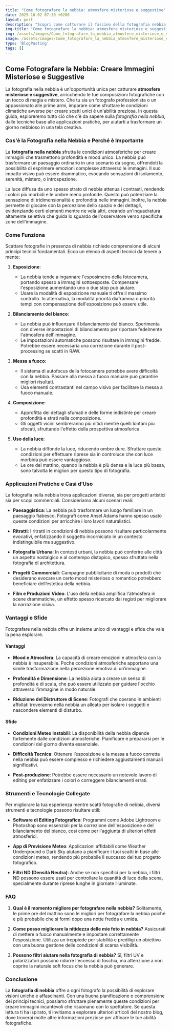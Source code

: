 ```yaml
---
title: "Come fotografare la nebbia: atmosfere misteriose e suggestive"
date: 2025-10-02 07:30 +0200
layout: post
description: "Scopri come catturare il fascino della fotografia nebbia, gestendo esposizione e composizione per creare atmosfere uniche nei tuoi scatti."
img-title: "Come fotografare la nebbia: atmosfere misteriose e suggestive"
img: /assets/images/Come_fotografare_la_nebbia_atmosfere_misteriose_e_suggestive.jpg
image: /assets/images/Come_fotografare_la_nebbia_atmosfere_misteriose_e_suggestive.jpg
type: 'BlogPosting'
tags: []
---
```


## Come Fotografare la Nebbia: Creare Immagini Misteriose e Suggestive

La fotografia nella nebbia è un'opportunità unica per catturare **atmosfere misteriose e suggestive**, arricchendo le tue composizioni fotografiche con un tocco di magia e mistero. Che tu sia un fotografo professionista o un appassionato alle prime armi, imparare come sfruttare le condizioni climatiche avverse per creare scatti unici è un'abilità preziosa. In questa guida, esploreremo tutto ciò che c'è da sapere sulla *fotografia nella nebbia*, dalle tecniche base alle applicazioni pratiche, per aiutarti a trasformare un giorno nebbioso in una tela creativa.

### Cos'è la Fotografia nella Nebbia e Perché è Importante

La **fotografia nella nebbia** sfrutta le condizioni atmosferiche per creare immagini che trasmettono profondità e mood unico. La nebbia può trasformare un paesaggio ordinario in uno scenario da sogno, offrendoti la possibilità di esprimere emozioni complesse attraverso le immagini. Il suo impatto visivo può essere drammatico, evocando sensazioni di isolamento, serenità, mistero, o introspezione.

La luce diffusa da uno spesso strato di nebbia attenua i contrasti, rendendo i colori più morbidi e le ombre meno profonde. Questo può potenziare la sensazione di tridimensionalità e profondità nelle immagini. Inoltre, la nebbia permette di giocare con la percezione dello spazio e dei dettagli, evidenziando certi elementi mentre ne vela altri, creando un'inquadratura altamente selettiva che guida lo sguardo dell'osservatore verso specifiche zone dell'immagine.

### Come Funziona

Scattare fotografie in presenza di nebbia richiede comprensione di alcuni principi tecnici fondamentali. Ecco un elenco di aspetti tecnici da tenere a mente:

1. **Esposizione**:
   - La nebbia tende a ingannare l'esposimetro della fotocamera, portando spesso a immagini sottoesposte. Compensare l'esposizione aumentando uno o due stop può aiutare.
   - Usare la modalità di esposizione manuale ti offre il massimo controllo. In alternativa, la modalità priorità diaframma o priorità tempi con compensazione dell'esposizione può essere utile.

2. **Bilanciamento del bianco**:
   - La nebbia può influenzare il bilanciamento del bianco. Sperimenta con diverse impostazioni di bilanciamento per riportare fedelmente l'atmosfera dell'immagine.
   - Le impostazioni automatiche possono risultare in immagini fredde. Potrebbe essere necessaria una correzione durante il post-processing se scatti in RAW.

3. **Messa a fuoco**:
   - Il sistema di autofocus della fotocamera potrebbe avere difficoltà con la nebbia. Passare alla messa a fuoco manuale può garantire migliori risultati.
   - Usa elementi contrastanti nel campo visivo per facilitare la messa a fuoco manuale.

4. **Composizione**:
   - Approfitta dei dettagli sfumati e delle forme indistinte per creare profondità e strati nella composizione.
   - Gli oggetti vicini sembreranno più nitidi mentre quelli lontani più sfocati, sfruttando l'effetto della prospettiva atmosferica.

5. **Uso della luce**:
   - La nebbia diffonde la luce, riducendo ombre dure. Sfruttare queste condizioni per effettuare riprese sia in controluce che con luce morbida può essere vantaggioso.
   - Le ore del mattino, quando la nebbia è più densa e la luce più bassa, sono talvolta le migliori per questo tipo di fotografia.

### Applicazioni Pratiche e Casi d’Uso

La fotografia nella nebbia trova applicazioni diverse, sia per progetti artistici sia per scopi commerciali. Consideriamo alcuni scenari reali:

- **Paesaggistica**: La nebbia può trasformare un luogo familiare in un paesaggio fiabesco. Fotografi come Ansel Adams hanno spesso usato queste condizioni per arricchire i loro lavori naturalistici.
  
- **Ritratti**: I ritratti in condizioni di nebbia possono risultare particolarmente evocativi, enfatizzando il soggetto incorniciato in un contesto indistinguibile ma suggestivo.
  
- **Fotografia Urbana**: In contesti urbani, la nebbia può conferire alle città un aspetto nostalgico e al contempo distopico, spesso sfruttato nella fotografia di architettura.

- **Progetti Commerciali**: Campagne pubblicitarie di moda o prodotti che desiderano evocare un certo mood misterioso o romantico potrebbero beneficiare dell’estetica della nebbia.

- **Film e Produzioni Video**: L'uso della nebbia amplifica l'atmosfera in scene drammatiche, un effetto spesso ricercato dai registi per migliorare la narrazione visiva.

### Vantaggi e Sfide

Fotografare nella nebbia offre un insieme unico di vantaggi e sfide che vale la pena esplorare.

#### Vantaggi

- **Mood e Atmosfera**: La capacità di creare emozioni e atmosfera con la nebbia è insuperabile. Poche condizioni atmosferiche apportano una simile trasformazione nella percezione emotiva di un’immagine.

- **Profondità e Dimensione**: La nebbia aiuta a creare un senso di profondità e di scala, che può essere utilizzato per guidare l'occhio attraverso l'immagine in modo naturale.

- **Riduzione del Distruttore di Scene**: Fotografi che operano in ambienti affollati troveranno nella nebbia un alleato per isolare i soggetti e nascondere elementi di disturbo.

#### Sfide

- **Condizioni Meteo Instabili**: La disponibilità della nebbia dipende fortemente dalle condizioni atmosferiche. Pianificare e prepararsi per le condizioni del giorno diventa essenziale.

- **Difficoltà Tecnica**: Ottenere l’esposizione e la messa a fuoco corretta nella nebbia può essere complesso e richiedere aggiustamenti manuali significativi.

- **Post-produzione**: Potrebbe essere necessario un notevole lavoro di editing per enfatizzare i colori o correggere bilanciamenti errati.

### Strumenti e Tecnologie Collegate

Per migliorare la tua esperienza mentre scatti fotografie di nebbia, diversi strumenti e tecnologie possono risultare utili:

- **Software di Editing Fotografico**: Programmi come Adobe Lightroom e Photoshop sono essenziali per la correzione dell'esposizione e del bilanciamento del bianco, così come per l'aggiunta di ulteriori effetti atmosferici.

- **App di Previsione Meteo**: Applicazioni affidabili come Weather Underground o Dark Sky aiutano a pianificare i tuoi scatti in base alle condizioni meteo, rendendo più probabile il successo del tuo progetto fotografico.

- **Filtri ND (Densità Neutra)**: Anche se non specifici per la nebbia, i filtri ND possono essere usati per controllare la quantità di luce della scena, specialmente durante riprese lunghe in giornate illuminate.

### FAQ

1. **Qual è il momento migliore per fotografare nella nebbia?**
   Solitamente, le prime ore del mattino sono le migliori per fotografare la nebbia poiché è più probabile che si formi dopo una notte fredda e umida.

2. **Come posso migliorare la nitidezza delle mie foto in nebbia?**
   Assicurati di mettere a fuoco manualmente e impostare correttamente l'esposizione. Utilizza un treppiede per stabilità e prediligi un obiettivo con una buona gestione delle condizioni di scarsa visibilità.

3. **Possono filtri aiutare nella fotografia di nebbia?**
   Sì, filtri UV e polarizzatori possono ridurre l'eccesso di foschia, ma attenzione a non coprire la naturale soft focus che la nebbia può generare.

### Conclusione

La **fotografia di nebbia** offre a ogni fotografo la possibilità di esplorare visioni uniche e affascinanti. Con una buona pianificazione e comprensione dei principi tecnici, possiamo sfruttare pienamente queste condizioni per creare immagini incantevoli che risuonano con lo spettatore. Se questa lettura ti ha ispirato, ti invitiamo a esplorare ulteriori articoli del nostro blog, dove troverai molte altre informazioni preziose per affinare le tue abilità fotografiche.